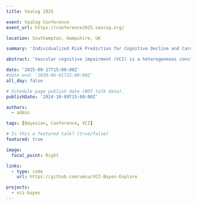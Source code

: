 ```yaml
---
title: VasCog 2025

event: VasCog Conference
event_url: https://conference2025.vascog.org/

location: Southampton, Hampshire, UK

summary: 'Individualized Risk Prediction for Cognitive Decline and Cardiovascular Events in VCI: A Bayesian Network'

abstract: 'Vascular cognitive impairment (VCI) is a heterogeneous construct marked by large variability in cardiovascular risk factors, clinical symptoms, and long-term outcomes. Individuals with VCI are at risk of cognitive decline, major adverse cardiovascular events (MACE), or both. Predicting these outcomes is challenging due to complex interdependencies among variables, attrition bias in longitudinal studies, and uncertainty about the added predictive value of specialized biomarkers. We propose a Bayesian network (BN) approach to address these challenges using three illustrative examples.'

date: '2025-09-17T15:00:00Z'
#date_end: '2030-06-01T15:00:00Z'
all_day: false

# Schedule page publish date (NOT talk date).
publishDate: '2024-10-09T15:00:00Z'

authors:
  - admin

tags: [Bayesian, Conference, VCI]

# Is this a featured talk? (true/false)
featured: true

image:
  focal_point: Right

links:
  - type: code
    url: https://github.com/umcu/VCI-Bayes-Explore

projects:
  - vci-bayes
---
```

